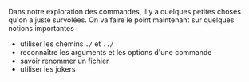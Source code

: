 Dans notre exploration des commandes, il y a quelques petites choses qu'on a juste survolées. On va faire le point maintenant sur quelques notions importantes : 

* utiliser les chemins `./` et `../` 
* reconnaître les arguments et les options d'une commande
* savoir renommer un fichier
* utiliser les jokers

